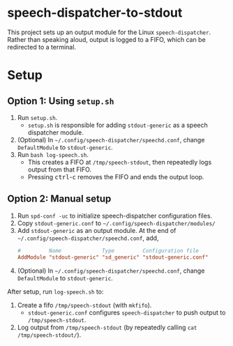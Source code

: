 # speech-dispatcher-to-stdout

This project sets up an output module for the Linux `speech-dispatcher`. Rather than speaking aloud, output is logged to a FIFO, which can be redirected to a terminal.

# Setup

## Option 1: Using `setup.sh`

1. Run `setup.sh`.
    - `setup.sh` is responsible for adding `stdout-generic` as a speech dispatcher module.
2. (Optional) In `~/.config/speech-dispatcher/speechd.conf`, change `DefaultModule` to `stdout-generic`.
3. Run `bash log-speech.sh`.
	- This creates a FIFO at `/tmp/speech-stdout`, then repeatedly logs output from that FIFO.
	- Pressing <kbd>ctrl</kbd>-<kbd>c</kbd> removes the FIFO and ends the output loop.

## Option 2: Manual setup

1. Run `spd-conf -uc` to initialize speech-dispatcher configuration files.
2. Copy `stdout-generic.conf` to `~/.config/speech-dispatcher/modules/`
3. Add `stdout-generic` as an output module. At the end of `~/.config/speech-dispatcher/speechd.conf`, add,
   ```conf
   #         Name             Type         Configuration file
   AddModule "stdout-generic" "sd_generic" "stdout-generic.conf"
   ```
4. (Optional) In `~/.config/speech-dispatcher/speechd.conf`, change `DefaultModule` to `stdout-generic`.

After setup, run `log-speech.sh` to:
1. Create a fifo `/tmp/speech-stdout` (with `mkfifo`).
    - `stdout-generic.conf` configures `speech-dispatcher` to push output to `/tmp/speech-stdout`.
2. Log output from `/tmp/speech-stdout` (by repeatedly calling `cat /tmp/speech-stdout/`).
